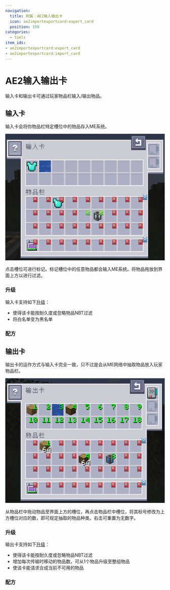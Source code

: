 ```yaml
---
navigation:
  title: 附属：AE2输入输出卡
  icon: ae2importexportcard:export_card
  position: 150
categories:
  - tools
item_ids:
- ae2importexportcard:export_card
- ae2importexportcard:import_card
---
```


# AE2输入输出卡

<Row>
  <ItemImage id="ae2importexportcard:export_card" scale="2" />

  <ItemImage id="ae2importexportcard:import_card" scale="2" />
</Row>

输入卡和输出卡可通过玩家物品栏输入/输出物品。

## 输入卡

<ItemImage id="ae2importexportcard:import_card" scale="2" />

输入卡会将你物品栏特定槽位中的物品存入ME系统。

![输入卡](diagrams/import_card.png)

点击槽位可进行标记。标记槽位中的任意物品都会输入ME系统。将物品拖放到界面上方以进行过滤。

### 升级

输入卡支持如下[升级](items-blocks-machines/upgrade_cards.md)：

*   <ItemLink id="fuzzy_card" />使得该卡能按耐久度或忽略物品NBT过滤
*   <ItemLink id="inverter_card" />将白名单变为黑名单

### 配方

<RecipeFor id="ae2importexportcard:import_card" />

## 输出卡

<ItemImage id="ae2importexportcard:export_card" scale="2" />

输出卡的运作方式与输入卡完全一致，只不过是会从ME网络中抽取物品放入玩家物品栏。

![输出卡](diagrams/export_card.png)

从物品栏中拖动物品至界面上方的槽位，再点击物品栏中槽位，将其标号修改为上方槽位对应的数，即可规定抽取的物品种类。右击可重置为无数字。

### 升级

输出卡支持如下[升级](items-blocks-machines/upgrade_cards.md)：

*   <ItemLink id="fuzzy_card" />使得该卡能按耐久度或忽略物品NBT过滤
*   <ItemLink id="speed_card" />增加每次传输时移动的物品数，可从1个物品升级至整组物品
*   <ItemLink id="crafting_card" />使该卡能请求合成当前不可用的物品

### 配方

<RecipeFor id="ae2importexportcard:export_card" />